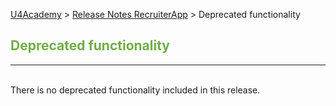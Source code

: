 [U4Academy](../README.md) > [Release Notes RecruiterApp](README.md) > Deprecated functionality


## <span style="color:#70ad47">Deprecated functionality</span> <br>

______
<br>
There is no deprecated functionality included in this release.
